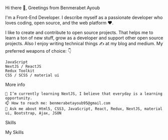 Hi there 👋, Greetings from Benmerabet Ayoub

I'm a Front-End Developer. I describe myself as a passionate developer who loves coding, open source, and the web platform ❤️.

I like to create and contribute to open source projects. That helps me to learn a ton of new stuff, grow as a developer and support other open source projects. Also I enjoy writing technical things ✍️ at my blog and medium.
My preferred weapons of choice: 👇

    JavaScript 
    NextJS / ReactJS
    Redux Toolkit
    CSS / SCSS / material ui

More info

    🌱 I’m currently learning NextJS, I believe that everyday is a learning opportunity.
    📫 How to reach me: benmerabetayoub95@gmail.com
    💬 Ask me about Html5, CSS3, JavaScript, React, Redux, NextJS, material ui, Bootstrap, Ajax, JSON


Skills

My Skills
